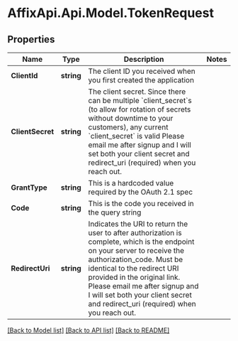# AffixApi.Api.Model.TokenRequest

## Properties

Name | Type | Description | Notes
------------ | ------------- | ------------- | -------------
**ClientId** | **string** | The client ID you received when you first created the application | 
**ClientSecret** | **string** | The client secret. Since there can be multiple &#x60;client_secret&#x60;s (to allow for rotation of secrets without downtime to your customers), any current &#x60;client_secret&#x60; is valid  Please email me after signup and I will set both your client secret and redirect_uri (required) when you reach out.  | 
**GrantType** | **string** | This is a hardcoded value required by the OAuth 2.1 spec | 
**Code** | **string** | This is the code you received in the query string | 
**RedirectUri** | **string** | Indicates the URI to return the user to after authorization is complete, which is the endpoint on your server to receive the authorization_code.  Must be identical to the redirect URI provided in the original link.  Please email me after signup and I will set both your client secret and redirect_uri (required) when you reach out.  | 

[[Back to Model list]](../README.md#documentation-for-models) [[Back to API list]](../README.md#documentation-for-api-endpoints) [[Back to README]](../README.md)

